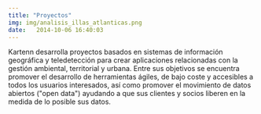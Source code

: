 ```yaml
---
title: "Proyectos"
img: img/analisis_illas_atlanticas.png
date:   2014-10-06 16:40:03
---
```

Kartenn desarrolla proyectos basados en sistemas de información geográfica y teledetección para crear aplicaciones relacionadas con la gestión ambiental, territorial y urbana. Entre sus objetivos se encuentra promover el desarrollo de herramientas ágiles, de bajo coste y accesibles a todos los usuarios interesados, así como promover el movimiento de datos abiertos ("open data") ayudando a que sus clientes y socios liberen en la medida de lo posible sus datos.

